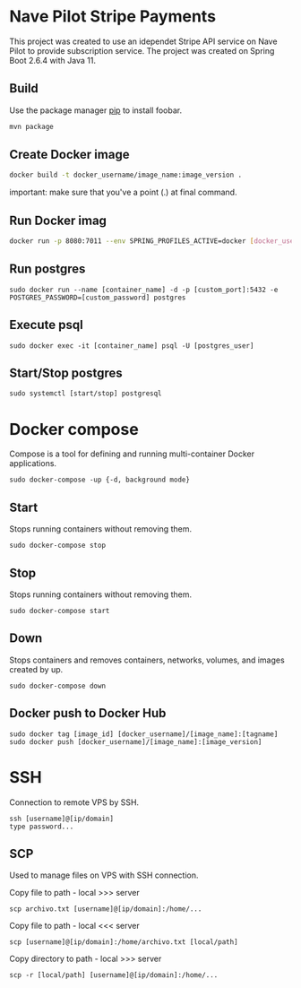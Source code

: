 # Nave Pilot Stripe Payments

This project was created to use an idependet Stripe API service on Nave Pilot to provide subscription service.
The project was created on Spring Boot 2.6.4 with Java 11.
## Build

Use the package manager [pip](https://pip.pypa.io/en/stable/) to install foobar.

```bash
mvn package
```

## Create Docker image

```bash
docker build -t docker_username/image_name:image_version .
```
important: make sure that you've a point (.) at final command.

## Run Docker imag

```bash
docker run -p 8080:7011 --env SPRING_PROFILES_ACTIVE=docker [docker_username]/[image_name]:[image_version]
```

## Run postgres
```
sudo docker run --name [container_name] -d -p [custom_port]:5432 -e POSTGRES_PASSWORD=[custom_password] postgres
```

## Execute psql
```
sudo docker exec -it [container_name] psql -U [postgres_user]
```

## Start/Stop postgres
```
sudo systemctl [start/stop] postgresql
```

# Docker compose
Compose is a tool for defining and running multi-container Docker applications.
```
sudo docker-compose -up {-d, background mode}
```

## Start
Stops running containers without removing them.
```
sudo docker-compose stop
```

## Stop
Stops running containers without removing them.
```
sudo docker-compose start
```

## Down
Stops containers and removes containers, networks, volumes, and images created by up.
```
sudo docker-compose down
```

## Docker push to Docker Hub
```
sudo docker tag [image_id] [docker_username]/[image_name]:[tagname]
sudo docker push [docker_username]/[image_name]:[image_version]
```

# SSH
Connection to remote VPS by SSH.
```
ssh [username]@[ip/domain]
type password...
```

## SCP
Used to manage files on VPS with SSH connection.

Copy file to path - local >>> server
```
scp archivo.txt [username]@[ip/domain]:/home/...
```

Copy file to path - local <<< server
```
scp [username]@[ip/domain]:/home/archivo.txt [local/path] 
```

Copy directory to path - local >>> server
```
scp -r [local/path] [username]@[ip/domain]:/home/...
```
